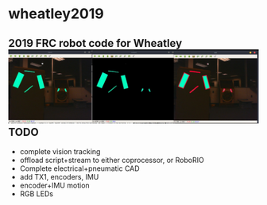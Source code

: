 # wheatley2019
2019 FRC robot code for Wheatley
![pipeline](pipeline.jpeg)
TODO
---
 - complete vision tracking
 - offload script+stream to either coprocessor, or RoboRIO
 - Complete electrical+pneumatic CAD
 - add TX1, encoders, IMU
 - encoder+IMU motion
 - RGB LEDs
